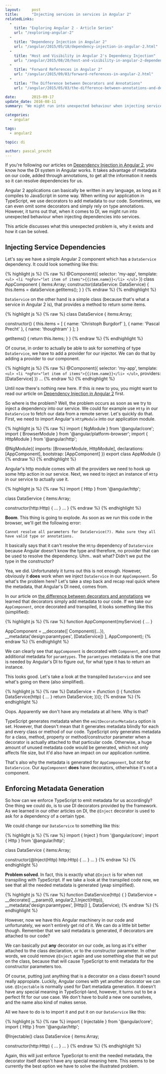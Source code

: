 ```yaml
---
layout:     post
title:      "Injecting services in services in Angular 2"
relatedLinks:
  -
    title: "Exploring Angular 2 - Article Series"
    url: "/exploring-angular-2"
  -
    title: "Dependency Injection in Angular 2"
    url: "/angular/2015/05/18/dependency-injection-in-angular-2.html"
  -
    title: "Host and Visibility in Angular 2's Dependency Injection"
    url: "/angular/2015/08/20/host-and-visibility-in-angular-2-dependency-injection.html"
  -
    title: "Forward References in Angular 2"
    url: "/angular/2015/09/03/forward-references-in-angular-2.html"
  -
    title: "The Difference between Decorators and Annotations"
    url: "/angular/2015/05/03/the-difference-between-annotations-and-decorators.html"

date:       2015-09-17
update_date: 2016-08-11
summary: "We might run into unexpected behaviour when injecting service dependencies. This article details how to do it right."

categories:
  - angular

tags:
  - angular2

topic: di

author: pascal_precht
---
```


If you're following our articles on [Dependency Injection in Angular 2](/angular/2015/05/18/dependency-injection-in-angular-2.html), you know how the DI system in Angular works. It takes advantage of metadata on our code, added through annotations, to get all the information it needs so it can resolve dependencies for us.

Angular 2 applications can basically be written in any language, as long as it compiles to JavaScript in some way. When writing our application in TypeScript, we use decorators to add metadata to our code. Sometimes, we can even omit some decorators and simply rely on type annotations. However, it turns out that, when it comes to DI, we might run into unexpected behaviour when injecting dependencies into services.

This article discusses what this unexpected problem is, why it exists and how it can be solved.

## Injecting Service Dependencies

Let's say we have a simple Angular 2 component which has a `DataService` dependency. It could look something like this:

{% highlight js %}
{% raw %}
@Component({
  selector: 'my-app',
  template: `
    <ul>
      <li *ngFor="let item of items">{{item.name}}</li>
    </ul>
  `
})
class AppComponent {
  items:Array<any>;
  constructor(dataService: DataService) {
    this.items = dataService.getItems();
  }
}
{% endraw %}
{% endhighlight %}

`DataService` on the other hand is a simple class (because that's what a service in Angular 2 is), that provides a method to return some items.

{% highlight js %}
{% raw %}
class DataService {
  items:Array<any>;

  constructor() {
    this.items = [
      { name: 'Christoph Burgdorf' },
      { name: 'Pascal Precht' },
      { name: 'thoughtram' }
    ];
  }

  getItems() {
    return this.items;
  }
}
{% endraw %}
{% endhighlight %}

Of course, in order to actually be able to ask for something of type `DataService`, we have to add a provider for our injector. We can do that by adding a provider to  our component.

{% highlight js %}
{% raw %}
@Component({
  selector: 'my-app',
  template: `
    <ul>
      <li *ngFor="let item of items">{{item.name}}</li>
    </ul>
  `,
  providers: [DataService]
})
...
{% endraw %}
{% endhighlight %}

Until now there's nothing new here. If this *is* new to you, you might want to read our article on [Dependency Injection in Angular 2](/angular/2015/05/18/dependency-injection-in-angular-2.html) first.

So where is the problem? Well, the problem occurs as soon as we try to inject a dependency into our service. We could for example use `Http` in our `DataService` to fetch our data from a remote server. Let's quickly do that. First, we need  to import Angular's `HttpModule` into our application module.

{% highlight js %}
{% raw %}
import { NgModule } from '@angular/core';
import { BrowserModule } from '@angular/platform-browser';
import { HttpModule } from '@angular/http';

@NgModule({
  imports: [BrowserModule, HttpModule],
  declarations: [AppComponent],
  bootstrap: [AppComponent]
})
export class AppModule {}
{% endraw %}
{% endhighlight %}

Angular's http module comes with all the providers we need to hook up some http action in our service. Next, we need to inject an instance of `Http` in our service to actually use it.

{% highlight js %}
{% raw %}
import { Http } from '@angular/http';

class DataService {
  items:Array<any>;

  constructor(http:Http) {
    ...
  }
  ...
}
{% endraw %}
{% endhighlight %}

**Boom**. This thing is going to explode. As soon as we run this code in the browser, we'll get the following error:

```
Cannot resolve all parameters for DataService(?). Make sure they all have valid type or annotations.
```

It basically says that it can't resolve the `Http` dependency of `DataService` because Angular doesn't know the type and therefore, no provider that can be used to resolve the dependency. Uhm.. wait what? Didn't we put the type in the constructor?

Yea, we did. Unfortunately it turns out this is not enough. However, obviously it **does** work when we inject `DataService` in our `AppComponent`. So what's the problem here? Let's take a step back and recap real quick where the metadata, that Angular's DI need, comes from.

In our article on [the difference between decorators and annotations](/angular/2015/05/03/the-difference-between-annotations-and-decorators.html) we learned that decorators simply add metadata to our code. If we take our `AppComponent`, once decorated and transpiled, it looks something like this (simplified):

{% highlight js %}
{% raw %}
function AppComponent(myService) {
  ...
}

AppComponent = __decorate([
  Component({...}),
  __metadata('design:paramtypes', [DataService])
], AppComponent);
{% endraw %}
{% endhighlight %}

We can clearly see that `AppComponent` is decorated with `Component`, and some additional metadata for `paramtypes`. The `paramtypes` metadata is the one that is needed by Angular's DI to figure out, for what type it has to return an instance.

This looks good. Let's take a look at the transpiled `DataService` and see what's going on there (also simplified).

{% highlight js %}
{% raw %}
DataService = (function () {
  function DataService(http) {
    ...
  }
  return DataService;
})();
{% endraw %}
{% endhighlight %}

Oops. Apparently we don't have any metadata at all here. Why is that?

TypeScript generates metadata when the `emitDecoratorMetadata` option is set. However, that doesn't mean that it generates metadata blindly for each and every class or method of our code. TypeScript only generates metadata for a class, method, property or method/constructor parameter when a decorator is actually attached to that particular code. Otherwise, a huge amount of unused metadata code would be generated, which not only affects file size, but it'd also have an impact on our application runtime.

That's also why the metadata is generated for `AppComponent`, but not for `DataService`. Our `AppComponent` **does** have decorators, otherwhise it's not a component.

## Enforcing Metadata Generation

So how can we enforce TypeScript to emit metadata for us accordingly? One thing we could do, is to use DI decorators provided by the framework. As we learned in our other articles on DI, the `@Inject` decorator is used to ask for a dependency of a certain type. 

We could change our `DataService` to something like this:

{% highlight js %}
{% raw %}
import { Inject } from '@angular/core';
import { Http } from '@angular/http';

class DataService {
  items:Array<any>;

  constructor(@Inject(Http) http:Http) {
    ...
  }
  ...
}
{% endraw %}
{% endhighlight %}

**Problem solved**. In fact, this is exactly what `@Inject` is for when not transpiling with TypeScript. If we take a look at the transpiled code now, we see that all the needed metadata is generated (yeap simplified).

{% highlight js %}
{% raw %}
function DataService(http) {
}
DataService = __decorate([
  __param(0, angular2_1.Inject(Http)), 
  __metadata('design:paramtypes', [Http])
], DataService);
{% endraw %}
{% endhighlight %}

However, now we have this Angular machinery in our code and unfortunately, we won't entirely get rid of it. We can do a little bit better though. Remember that we said metadata is generated, if decorators are attached to our code?

We can basically put **any** decorator on our code, as long as it's either attached to the class declaration, or to the constructor parameter. In other words, we could remove `@Inject` again and use something else that we put on the class, because that will cause TypeScript to emit metadata for the constructor parameters too.

Of course, putting just anything that is a decorator on a class doesn't sound really appropiate. Luckily, Angular comes with yet another decorator we can use. `@Injectable` is normally used for Dart metadata generation. It doesn't have any special meaning in TypeScript-land, however, it turns out to be a perfect fit for our use case. We don't have to build a new one ourselves, and the name also kind of makes sense.

All we have to do is to import it and put it on our `DataService` like this:

{% highlight js %}
{% raw %}
import { Injectable } from '@angular/core';
import { Http } from '@angular/http';

@Injectable()
class DataService {
  items:Array<any>;

  constructor(http:Http) {
    ...
  }
  ...
}
{% endraw %}
{% endhighlight %}

Again, this will just enforce TypeScript to emit the needed metadata, the decorator itself doesn't have any special meaning here. This seems to be currently the best option we have to solve the illustrated problem.

